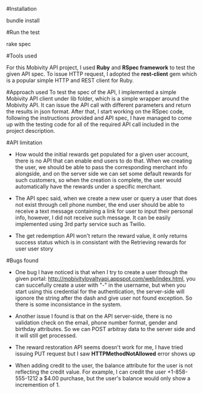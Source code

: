 #Installation

bundle install

#Run the test

rake spec

#Tools used

For this Mobivity API project, I used **Ruby** and **RSpec framework** to test the given API spec. To issue HTTP request, I adopted the **rest-client** gem which is a popular simple HTTP and REST client for Ruby.

#Approach used
To test the spec of the API, I implemented a simple Mobivity API client under lib folder, which is a simple wrapper around the Mobivity API. It can issue the API call with different parameters and return the results in json format. After that, I start working on the RSpec code, following the instructions provided and API spec, I have managed to come up with the testing code for all of the required API call included in the project description.

#API limitation
* How would the initial rewards get populated for a given user account, there is no API that can enable end users to do that. When we creating the user, we should be able to pass the corresponding merchant info alongside, and on the server side we can set some default rewards for such customers, so when the creation is complete, the user would automatically have the rewards under a specific merchant.

* The API spec said, when we create a new user or query a user that does not exist through cell phone number, the end user should be able to receive a text message containing a link for user to input their personal info, however, I did not receive such message. It can be easily implemented using 3rd party service such as Twilio.


* The get redemption API won't return the reward value, it only returns success status which is in consistant with the Retrieving rewards for user user story





#Bugs found
* One bug I have noticed is that when I try to create a user through the given portal: http://mobivityloyaltyapi.appspot.com/web/index.html, you can succefully create a user with "-" in the username, but when you start using this credential for the authentication, the server-side will igonore the string after the dash and give user not found exception. So there is some inconsistance in the system.

* Another issue I found is that on the API server-side, there is no validation check on the email, phone number format, gender and birthday attributes. So we can POST arbitray data to the server side and it will still get processed.

* The reward restoration API seems doesn't work for me, I have tried issuing PUT request but I saw **HTTPMethodNotAllowed** error shows up

* When adding credit to the user, the balance attribute for the user is not reflecting the credit value. For example, I can credit the user +1-858-555-1212 a $4.00 purchase, but the user's balance would only show a incremention of 1.


